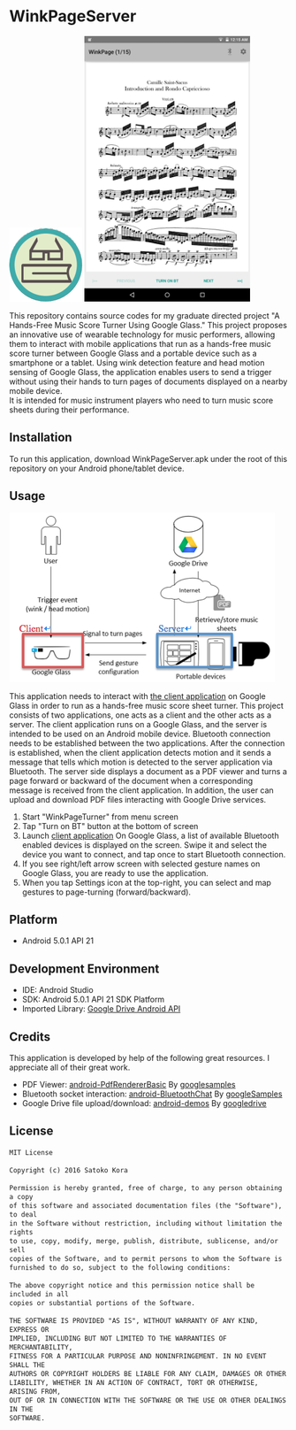 # WinkPageServer

![](icon.png)
<img src="scr2.png" width="300">

This repository contains source codes for my graduate directed project "A Hands-Free Music Score Turner Using Google Glass."
This project proposes an innovative use of wearable technology for music performers, 
allowing them to interact with mobile applications that run as a hands-free music score turner 
between Google Glass and a portable device such as a smartphone or a tablet. 
Using wink detection feature and head motion sensing of Google Glass, 
the application enables users to send a trigger without using their hands to turn pages of documents displayed on a nearby mobile device.  
It is intended for music instrument players who need to turn music score sheets during their performance. 


## Installation

To run this application, download WinkPageServer.apk under the root of this repository on your Android phone/tablet device.

## Usage

![](scr3.png)

This application needs to interact with [the client application](https://github.com/satokora/WinkPageGlass) on Google Glass
in order to run as a hands-free music score sheet turner. This project consists of two applications, 
one acts as a client and the other acts as a server. The client application runs on a Google Glass, 
and the server is intended to be used on an Android mobile device. Bluetooth connection needs to be established 
between the two applications. After the connection is established, 
when the client application detects motion and it sends a message that tells which motion is detected to the server application 
via Bluetooth. The server side displays a document as a PDF viewer and turns a page forward or backward of the document 
when a corresponding message is received from the client application.  In addition, the user can upload and download PDF files 
interacting with Google Drive services.

1. Start "WinkPageTurner" from menu screen
2. Tap "Turn on BT" button at the bottom of screen
3. Launch [client application](https://github.com/satokora/WinkPageGlass) On Google Glass, a list of available Bluetooth enabled devices is displayed on the screen. Swipe it and select the device you want to connect,
and tap once to start Bluetooth connection.
4. If you see right/left arrow screen with selected gesture names on Google Glass, you are ready to use the application.
5. When you tap Settings icon at the top-right, you can select and map gestures to page-turning (forward/backward).

## Platform
* Android 5.0.1 API 21

## Development Environment
* IDE: Android Studio
* SDK: Android 5.0.1 API 21 SDK Platform
* Imported Library: [Google Drive Android API](https://developers.google.com/drive/android/)

## Credits

This application is developed by help of the following great resources.
I appreciate all of their great work.
* PDF Viewer: [android-PdfRendererBasic](https://github.com/googlesamples/android-PdfRendererBasic) By [googlesamples](https://github.com/googlesamples)
* Bluetooth socket interaction: [android-BluetoothChat](https://github.com/googlesamples/android-BluetoothChat) By [googleSamples](https://github.com/googlesamples)
* Google Drive file upload/download: [android-demos](https://github.com/googledrive/android-demos) By [googledrive](https://github.com/googledrive)

## License
```
MIT License

Copyright (c) 2016 Satoko Kora

Permission is hereby granted, free of charge, to any person obtaining a copy
of this software and associated documentation files (the "Software"), to deal
in the Software without restriction, including without limitation the rights
to use, copy, modify, merge, publish, distribute, sublicense, and/or sell
copies of the Software, and to permit persons to whom the Software is
furnished to do so, subject to the following conditions:

The above copyright notice and this permission notice shall be included in all
copies or substantial portions of the Software.

THE SOFTWARE IS PROVIDED "AS IS", WITHOUT WARRANTY OF ANY KIND, EXPRESS OR
IMPLIED, INCLUDING BUT NOT LIMITED TO THE WARRANTIES OF MERCHANTABILITY,
FITNESS FOR A PARTICULAR PURPOSE AND NONINFRINGEMENT. IN NO EVENT SHALL THE
AUTHORS OR COPYRIGHT HOLDERS BE LIABLE FOR ANY CLAIM, DAMAGES OR OTHER
LIABILITY, WHETHER IN AN ACTION OF CONTRACT, TORT OR OTHERWISE, ARISING FROM,
OUT OF OR IN CONNECTION WITH THE SOFTWARE OR THE USE OR OTHER DEALINGS IN THE
SOFTWARE.
```
